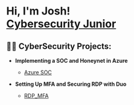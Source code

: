 <h1>Hi, I'm Josh! <br/><a/a> <a href="https://www.linkedin.com/in/joshua-t-king/">Cybersecurity Junior</a></h1>

<h2>👨‍💻 CyberSecurity Projects:</h2>

- <b>Implementing a SOC and Honeynet in Azure </b>
  - [Azure SOC](https://github.com/JoshKing3/Azure-SOC/tree/main)

- <b>Setting Up MFA and Securing RDP with Duo </b>
  - [RDP_MFA](https://github.com/JoshKing3/RDP_MFA)




